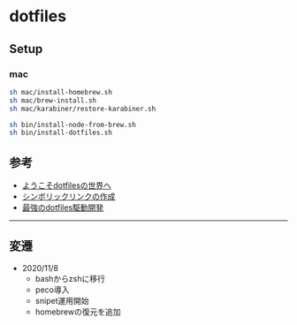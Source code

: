 # dotfiles

## Setup

### mac
```sh
sh mac/install-homebrew.sh
sh mac/brew-install.sh
sh mac/karabiner/restore-karabiner.sh

sh bin/install-node-from-brew.sh
sh bin/install-dotfiles.sh
```

## 参考
- [ようこそdotfilesの世界へ](https://qiita.com/yutakatay/items/c6c7584d9795799ee164)
- [シンボリックリンクの作成](https://qiita.com/colorrabbit/items/2e99304bd92201261c60)
- [最強のdotfiles駆動開発](https://qiita.com/b4b4r07/items/b70178e021bef12cd4a2)

---

## 変遷

- 2020/11/8
  - bashからzshに移行
  - peco導入
  - snipet運用開始
  - homebrewの復元を追加
